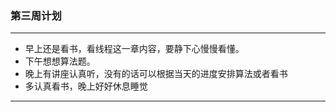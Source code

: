 ### 第三周计划
---
- 早上还是看书，看线程这一章内容，要静下心慢慢看懂。
- 下午想想算法题。
- 晚上有讲座认真听，没有的话可以根据当天的进度安排算法或者看书
- 多认真看书，晚上好好休息睡觉

---
